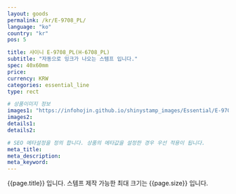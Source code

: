 ```yaml
---
layout: goods
permalink: /kr/E-9708_PL/
language: "ko"
country: "kr"
pos: 5

title: 샤이니 E-9708_PL(H-6708_PL)
subtitle: "자동으로 잉크가 나오는 스템프 입니다."
spec: 40x60mm
price: 
currency: KRW
categories: essential_line
type: rect

# 상품이미지 정보
images1: "https://infohojin.github.io/shinystamp_images/Essential/E-9708_PL/E-9708_PL_1.jpg"
images2:
details1:
details2:    

# SEO 메타설정을 정의 합니다. 상품의 메타값을 설정한 경우 우선 적용이 됩니다.
meta_title: 
meta_description:
meta_keyword:
---
```


{{page.title}} 입니다. 스템프 제작 가능한 최대 크기는 {{page.size}} 입니다.